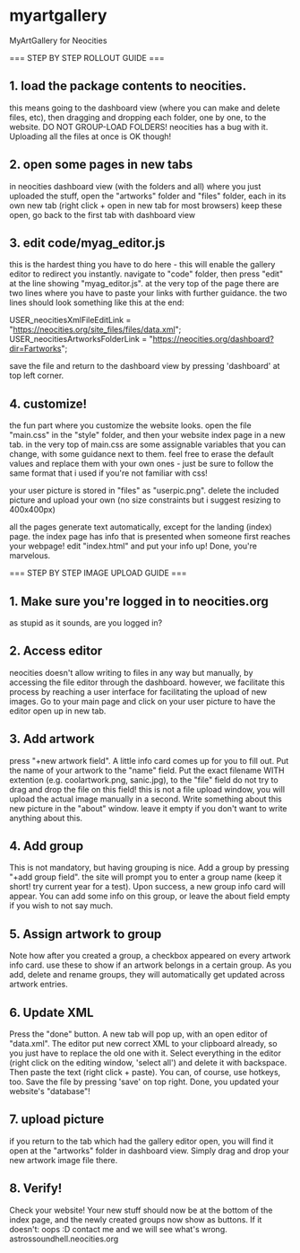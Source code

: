 # myartgallery
MyArtGallery for Neocities

=== STEP BY STEP ROLLOUT GUIDE ===

## 1. load the package contents to neocities.
this means going to the dashboard view (where you can make and delete files, etc),
then dragging and dropping each folder, one by one, to the website.
DO NOT GROUP-LOAD FOLDERS! neocities has a bug with it.
Uploading all the files at once is OK though!

## 2. open some pages in new tabs
in neocities dashboard view (with the folders and all) where you just uploaded the stuff,
open the "artworks" folder and "files" folder, each in its own new tab
(right click + open in new tab for most browsers)
keep these open, go back to the first tab with dashboard view

## 3. edit code/myag_editor.js
this is the hardest thing you have to do here - this will enable the gallery editor
to redirect you instantly. navigate to "code" folder, then press "edit" at the
line showing "myag_editor.js". at the very top of the page there are two lines
where you have to paste your links with further guidance. the two lines should
look something like this at the end:

USER_neocitiesXmlFileEditLink = "https://neocities.org/site_files/files/data.xml";
USER_neocitiesArtworksFolderLink = "https://neocities.org/dashboard?dir=Fartworks";

save the file and return to the dashboard view by pressing 'dashboard' at top left corner.

## 4. customize!
the fun part where you customize the website looks.
open the file "main.css" in the "style" folder, and then your website index page in a new tab.
in the very top of main.css are some assignable variables that you can change, with some
guidance next to them. feel free to erase the default values and replace them with your
own ones - just be sure to follow the same format that i used if you're not familiar with css!

your user picture is stored in "files" as "userpic.png". delete the included picture and
upload your own (no size constraints but i suggest resizing to 400x400px)

all the pages generate text automatically, except for the landing (index) page.
the index page has info that is presented when someone first reaches your webpage!
edit "index.html" and put your info up! Done, you're marvelous.

=== STEP BY STEP IMAGE UPLOAD GUIDE ===

## 1. Make sure you're logged in to neocities.org
as stupid as it sounds, are you logged in?

## 2. Access editor
neocities doesn't allow writing to files in any way but manually, by accessing the file editor
through the dashboard. however, we facilitate this process by reaching a user interface for
facilitating the upload of new images. Go to your main page and click on your user picture
to have the editor open up in new tab.

## 3. Add artwork
press "+new artwork field". A little info card comes up for you to fill out.
Put the name of your artwork to the "name" field.
Put the exact filename WITH extention (e.g. coolartwork.png, sanic.jpg), to the "file" field
do not try to drag and drop the file on this field! this is not a file upload window, you will
upload the actual image manually in a second.
Write something about this new picture in the "about" window. leave it empty if you don't
want to write anything about this.

## 4. Add group
This is not mandatory, but having grouping is nice. Add a group by pressing "+add group field".
the site will prompt you to enter a group name (keep it short! try current year for a test).
Upon success, a new group info card will appear. You can add some info on this group, or
leave the about field empty if you wish to not say much.

## 5. Assign artwork to group
Note how after you created a group, a checkbox appeared on every artwork info card. use these
to show if an artwork belongs in a certain group. As you add, delete and rename groups, they
will automatically get updated across artwork entries.

## 6. Update XML
Press the "done" button. A new tab will pop up, with an open editor of "data.xml".
The editor put new correct XML to your clipboard already, so you just have to replace
the old one with it.
Select everything in the editor (right click on the editing window, 'select all')
and delete it with backspace. Then paste the text (right click + paste). You can, of course,
use hotkeys, too. Save the file by pressing 'save' on top right. Done, you updated your
website's "database"!

## 7. upload picture
if you return to the tab which had the gallery editor open, you will find it open at
the "artworks" folder in dashboard view. Simply drag and drop your new artwork image file
there.

## 8. Verify!
Check your website! Your new stuff should now be at the bottom of the index page, and the
newly created groups now show as buttons. If it doesn't: oops :D contact me and we will
see what's wrong. astrossoundhell.neocities.org


